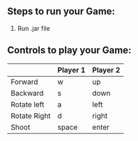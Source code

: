 
## Steps to run your Game:
1. Run .jar file

## Controls to play your Game:

|               | Player 1 | Player 2 |
|---------------|----------|----------|
|  Forward      |    w     |     up   |
|  Backward     |    s     |    down  |
|  Rotate left  |    a     |    left  |
|  Rotate Right |    d     |    right |
|  Shoot        |  space   |    enter |

